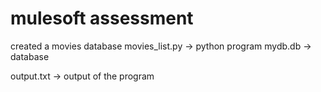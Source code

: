 # mulesoft assessment
created a movies database
movies_list.py -> python program
mydb.db  -> database




output.txt -> output of the program
